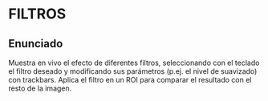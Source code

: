 # FILTROS
## Enunciado
Muestra en vivo el efecto de diferentes filtros, seleccionando con el teclado el filtro deseado y modificando sus parámetros (p.ej. el nivel de suavizado) con trackbars. Aplica el filtro en un ROI para comparar el resultado con el resto de la imagen.